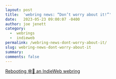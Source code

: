 ```yaml
---
layout: post
title:  'webring news: “Don’t worry about it!”'
date:   2023-05-23 09:00:07 -0400
author: joe jenett
category:
  -  webrings
  -  indieweb
permalink: /webring-news-dont-worry-about-it/
slug: webring-news-dont-worry-about-it
summary: 
comments: false
---
```

<a title="Rebooting 🕸️💍 an IndieWeb webring" href="https://martymcgui.re/2023/05/20/rebooting--an-indieweb-webring/">Rebooting 🕸️💍 an IndieWeb webring</a>

<a href="https://brid.gy/publish/mastodon"></a>